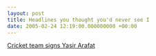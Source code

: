 ```yaml
---
layout: post
title: Headlines you thought you'd never see I
date: 2005-02-24 12:19:00.000000000 +00:00
---
```

<a href="http://www.ecb.co.uk/domestic/all-rounder-delighted-with-deal.html">Cricket team signs Yasir Arafat</a>
